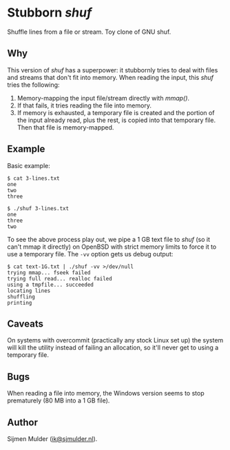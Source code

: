 Stubborn *shuf*
===============
Shuffle lines from a file or stream. Toy clone of GNU shuf.

Why
---
This version of *shuf* has a superpower: it stubbornly tries to deal
with files and streams that don't fit into memory. When reading the
input, this *shuf* tries the following:

 1. Memory-mapping the input file/stream directly with *mmap()*.
 2. If that fails, it tries reading the file into memory.
 3. If memory is exhausted, a temporary file is created and the portion
    of the input already read, plus the rest, is copied into that
    temporary file. Then that file is memory-mapped.

Example
-------
Basic example:

    $ cat 3-lines.txt
    one
    two
    three

    $ ./shuf 3-lines.txt
    one
    three
    two

To see the above process play out, we pipe a 1 GB text file to *shuf*
(so it can't mmap it directly) on OpenBSD with strict memory limits to
force it to use a temporary file. The `-vv` option gets us debug output:

    $ cat text-1G.txt | ./shuf -vv >/dev/null
    trying mmap... fseek failed
    trying full read... realloc failed
    using a tmpfile... succeeded
    locating lines
    shuffling
    printing

Caveats
-------
On systems with overcommit (practically any stock Linux set up) the
system will kill the utility instead of failing an allocation, so it'll
never get to using a temporary file.

Bugs
----
When reading a file into memory, the Windows version seems to stop
prematurely (80 MB into a 1 GB file).

Author
------
Sijmen Mulder (<ik@sjmulder.nl>).
